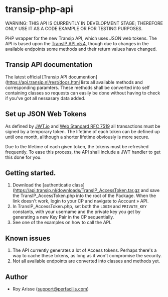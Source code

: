 # transip-php-api

WARNING:
THIS API IS CURRENTLY IN DEVELOPMENT STAGE; THEREFORE ONLY USE IT AS A CODE EXAMPLE OR FOR TESTING PURPOSES.

PHP wrapper for the new Transip API, which uses JSON web tokens.
The API is based upon the [TransIP API v5.4](https://www.transip.nl/transip/api/), though due to changes in the
available endpoints some methods and their return values have changed.

## Transip API documentation
The latest official [Transip API documention](https://api.transip.nl/rest/docs.html
lists all available methods and corresponding paramters. These methods shall be converted into self containing classes
so requests can easily be done without having to check if you've got all nessasary data added.

## Set up JSON Web Tokens 
As defined by [JWT.io](https://jwt.io/) and [Web Standard RFC 7519](https://tools.ietf.org/html/rfc7519) all transactions
must be signed by a temporary token. The lifetime of each token can be defined up until one month, allthough a shorter
lifetime obviously is more secure.

Due to the lifetime of each given token, the tokens must be refreshed frequently. To ease this process, the API shall
include a JWT handler to get this done for you.

## Getting started.
1. Download the [authenticatie class](https://api.transip.nl/downloads/TransIP_AccessToken.tar.gz
   and save the TransIP_AccessToken.php into the root of the Package.
   When the link doesn't work, login to your CP and navigate to Account » API.
2. In TransIP_AccessToken.php, set both the `LOGIN` and `PRIVATE_KEY` constants, with your username and the private key
   you get by generating a new Key Pair in the CP sequentially.
3. See one of the examples on how to call the API.

## Known issues
1. The API currently generates a lot of Access tokens. Perhaps there's a way to cache these tokens, as long as it won't
   compromise the security.
2. Not all available endpoints are converted into classes and methods yet.

## Author
- Roy Arisse (support@perfacilis.com)
